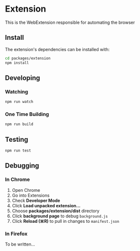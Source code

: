 # Extension

This is the WebExtension responsible for automating the browser

## Install

The extension's dependencies can be installed with:

```bash
cd packages/extension
npm install
```

## Developing

### Watching

```bash
npm run watch
```

### One Time Building

```bash
npm run build
```

## Testing

```bash
npm run test
```

## Debugging

### In Chrome

1. Open Chrome
2. Go into Extensions
3. Check **Developer Mode**
4. Click **Load unpacked extension...**
5. Choose **packages/extension/dist** directory
6. Click **background page** to debug `background.js`
7. Click **Reload (⌘R)** to pull in changes to `manifest.json`

### In Firefox

To be written...
